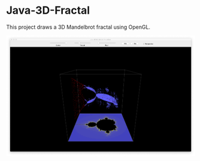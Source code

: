 # Java-3D-Fractal

This project draws a 3D Mandelbrot fractal using OpenGL.
<br/>

<p align="center">
     <img src="/images/Fractal.png" alt="alt text" width="640px">
</p>
